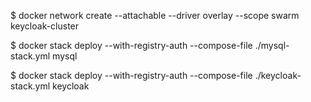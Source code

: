 $ docker network create --attachable --driver overlay --scope swarm keycloak-cluster

$ docker stack deploy --with-registry-auth --compose-file ./mysql-stack.yml mysql

$ docker stack deploy --with-registry-auth --compose-file ./keycloak-stack.yml keycloak
